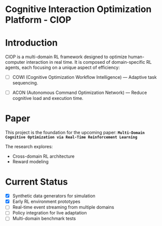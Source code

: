 # Cognitive Interaction Optimization Platform - CIOP



# Introduction

CIOP is a multi-domain RL framework designed to optimize human-computer interaction in real time. It is composed of domain-specific RL agents, each focusing on a unique aspect of efficiency:
- [ ] COWI (Cognitive Optimization Workflow Intelligence) — Adaptive task sequencing.
- [ ] ACON (Autonomous Command Optimization Network) — Reduce cognitive load and execution time.


# Paper
This project is the foundation for the upcoming paper: **`Multi-Domain Cognitive Optimization via Real-Time Reinforcement Learning`**

The research explores:

- Cross-domain RL architecture
- Reward modeling

# Current Status
 
 - [x] Synthetic data generators for simulation
 - [x] Early RL environment prototypes
 - [ ] Real-time event streaming from multiple domains
 - [ ] Policy integration for live adaptation
 - [ ] Multi-domain benchmark tests
